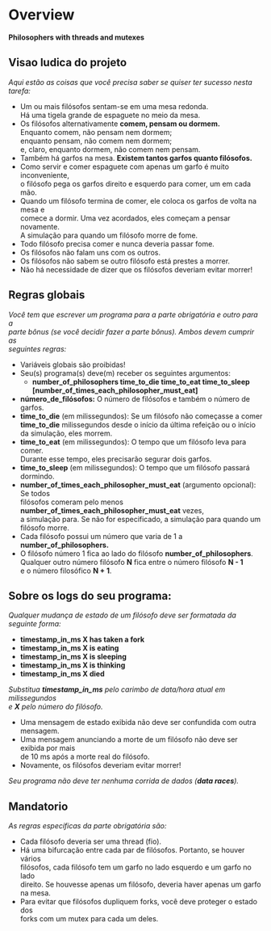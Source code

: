 # Overview

**Philosophers with threads and mutexes**

## Visao ludica do projeto
*Aqui estão as coisas que você precisa saber se quiser ter sucesso nesta tarefa:*

- Um ou mais filósofos sentam-se em uma mesa redonda.\
  Há uma tigela grande de espaguete no meio da mesa.
- Os filósofos alternativamente **comem, pensam ou dormem.**\
  Enquanto comem, não pensam nem dormem;\
  enquanto pensam, não comem nem dormem;\
  e, claro, enquanto dormem, não comem nem pensam.
- Também há garfos na mesa. **Existem tantos garfos quanto filósofos.**
- Como servir e comer espaguete com apenas um garfo é muito inconveniente,\
  o filósofo pega os garfos direito e esquerdo para comer, um em cada mão.
- Quando um filósofo termina de comer, ele coloca os garfos de volta na mesa e\
comece a dormir. Uma vez acordados, eles começam a pensar novamente.\
A simulação para quando um filósofo morre de fome.
- Todo filósofo precisa comer e nunca deveria passar fome.
- Os filósofos não falam uns com os outros.
- Os filósofos não sabem se outro filósofo está prestes a morrer.
- Não há necessidade de dizer que os filósofos deveriam evitar morrer!

## Regras globais
*Você tem que escrever um programa para a parte obrigatória e outro para a\
parte bônus (se você decidir fazer a parte bônus). Ambos devem cumprir as\
seguintes regras:*

- Variáveis globais são proibidas!
- Seu(s) programa(s) deve(m) receber os seguintes argumentos:
  - **number_of_philosophers time_to_die time_to_eat time_to_sleep
    [number_of_times_each_philosopher_must_eat]**
- **número_de_filósofos:** O número de filósofos e também o número de garfos.
- **time_to_die** (em milissegundos): Se um filósofo não começasse a comer 
**time_to_die** milissegundos desde o início da última refeição ou o início\
da simulação, eles morrem.
- **time_to_eat** (em milissegundos): O tempo que um filósofo leva para comer.\
Durante esse tempo, eles precisarão segurar dois garfos.
- **time_to_sleep** (em milissegundos): O tempo que um filósofo passará dormindo.
- **number_of_times_each_philosopher_must_eat** (argumento opcional): Se todos\
filósofos comeram pelo menos **number_of_times_each_philosopher_must_eat** vezes,\
a simulação para. Se não for especificado, a simulação para quando um filósofo morre.
- Cada filósofo possui um número que varia de 1 a **number_of_philosophers.**
- O filósofo número 1 fica ao lado do filósofo **number_of_philosophers**.
Qualquer outro número filósofo **N** fica entre o número filósofo **N - 1**\
e o número filosófico **N + 1**.

## Sobre os logs do seu programa:
*Qualquer mudança de estado de um filósofo deve ser formatada da seguinte forma:*

- **timestamp_in_ms X has taken a fork**
- **timestamp_in_ms X is eating**
- **timestamp_in_ms X is sleeping**
- **timestamp_in_ms X is thinking**
- **timestamp_in_ms X died**

*Substitua **timestamp_in_ms** pelo carimbo de data/hora atual em milissegundos\
e **X** pelo número do filósofo.*

- Uma mensagem de estado exibida não deve ser confundida com outra mensagem.
- Uma mensagem anunciando a morte de um filósofo não deve ser exibida por mais\
de 10 ms após a morte real do filósofo.
- Novamente, os filósofos deveriam evitar morrer!

*Seu programa não deve ter nenhuma corrida de dados (**data races**).*

## Mandatorio
*As regras específicas da parte obrigatória são:*

- Cada filósofo deveria ser uma thread (fio).
- Há uma bifurcação entre cada par de filósofos. Portanto, se houver vários\
filósofos, cada filósofo tem um garfo no lado esquerdo e um garfo no lado\
direito. Se houvesse apenas um filósofo, deveria haver apenas um garfo na mesa.
- Para evitar que filósofos dupliquem forks, você deve proteger o estado dos\
forks com um mutex para cada um deles.